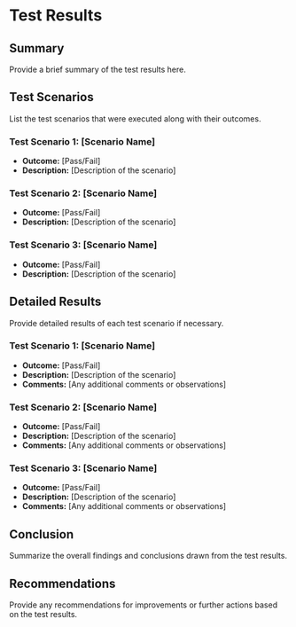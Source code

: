 <!-- TestResults.md -->
# Test Results

## Summary

Provide a brief summary of the test results here.

## Test Scenarios

List the test scenarios that were executed along with their outcomes.

### Test Scenario 1: [Scenario Name]

- **Outcome:** [Pass/Fail]
- **Description:** [Description of the scenario]

### Test Scenario 2: [Scenario Name]

- **Outcome:** [Pass/Fail]
- **Description:** [Description of the scenario]

### Test Scenario 3: [Scenario Name]

- **Outcome:** [Pass/Fail]
- **Description:** [Description of the scenario]

## Detailed Results

Provide detailed results of each test scenario if necessary.

### Test Scenario 1: [Scenario Name]

- **Outcome:** [Pass/Fail]
- **Description:** [Description of the scenario]
- **Comments:** [Any additional comments or observations]

### Test Scenario 2: [Scenario Name]

- **Outcome:** [Pass/Fail]
- **Description:** [Description of the scenario]
- **Comments:** [Any additional comments or observations]

### Test Scenario 3: [Scenario Name]

- **Outcome:** [Pass/Fail]
- **Description:** [Description of the scenario]
- **Comments:** [Any additional comments or observations]

## Conclusion

Summarize the overall findings and conclusions drawn from the test results.

## Recommendations

Provide any recommendations for improvements or further actions based on the test results.
